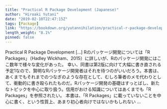 ```yaml
---
title: "Practical R Package Development (Japanese)"
author: "Hiroaki Yutani"
date: "2019-02-10T22:47:15Z"
tags: [Package]
link: "https://bookdown.org/yutannihilation/practical-r-package-development-ja/"
length_weight: "8.1%"
pinned: false
---
```


Practical R Package Development [...] Rのパッケージ開発については「R Packages」（Hadley Wickham、2015）に詳しいが、Rのパッケージ開発にはここ数年で様々な変化があった。 幸い、同書は第2版に向けて大幅に書き直される予定1なので、賢明なRパッケージ開発者はそれを待つのがいいだろう。本書は、あくまでもそれまでのつなぎのような存在として、むしろ筆者のメモ代わりとして、衝動的に書き殴られたものだ。Rパッケージ開発の基礎はすっとばし、新たなトピックを中心に取り扱う。信用がおける知識についてはあくまでも「R Packages」を参照されたい。 本書は、「R Packages」に載っていないことを中心に書く、という性質上、あまり初心者向けではないかもしれない ...

